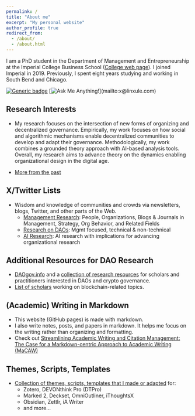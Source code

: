 ```yaml
---
permalink: /
title: "About me"
excerpt: "My personal website"
author_profile: true
redirect_from:
  - /about/
  - /about.html
---
```




I am a PhD student in the Department of Management and Entrepreneurship at the Imperial College Business School ([College web page](https://www.imperial.ac.uk/people/xule.lin)). I joined Imperial in 2019. Previously, I spent eight years studying and working in South Bend and Chicago.

[![Generic badge](https://img.shields.io/badge/有问-必答-<COLOR>.svg)](mailto:x@linxule.com) [![Ask Me Anything!](https://img.shields.io/badge/Ask%20me-anything-1abc9c.svg?style="max-width:100%")](mailto:x@linxule.com)



##  Research Interests 

  * My research focuses on the intersection of new forms of organizing and decentralized governance. Empirically, my work focuses on how social and algorithmic mechanisms enable decentralized communities to develop and adapt their governance. Methodologically, my work combines a grounded theory approach with AI-based analysis tools. Overall, my research aims to advance theory on the dynamics enabling organizational design in the digital age.

  * [More from the past](https://linxule.com/posts/2020/05/so-what-are-you-studying/)


## X/Twitter Lists

- Wisdom and knowledge of communities and crowds via newsletters, blogs, Twitter, and other parts of the Web.
  - [Management Research](https://twitter.com/i/lists/1186983495517773825): People, Organizations, Blogs & Journals in Management, Strategy, Org Behavior, and Related Fields
  - [Research on DAOs](https://twitter.com/i/lists/1176535611269898240): Mgmt focused, technical & non-technical
  - [AI Research](https://twitter.com/i/lists/1761815451116413191): AI research with implications for advancing organizational research

## Additional Resources for DAO Research

- [DAOgov.info](https://www.daogov.info) and a [collection of research resources](https://daogov.info/resource_list) for scholars and practitioners interested in DAOs and crypto governance.
- [List of scholars](https://daogov.info/blockchain-scholars) working on blockchain-related topics.



## (Academic) Writing in Markdown
- This website (GitHub pages) is made with markdown.
- I also write notes, posts, and papers in markdown. It helps me focus on the writing rather than organizing and formatting.
- Check out [Streamlining Academic Writing and Citation Management: The Case for a Markdown-centric Approach to Academic Writing (MaCAW)](https://linxule.com/projects/macaw/)


## Themes, Scripts, Templates 

* [Collection of themes, scripts, templates that I made or adapted](https://github.com/linxule/themes) for:
  * Zotero, DEVONthink Pro (DTPro)
  * Marked 2, Deckset, OmniOutliner, iThoughtsX
  * Obsidian, Zettlr, iA Writer
  * and more...


